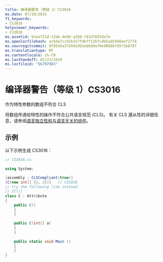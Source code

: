 ```yaml
---
title: 编译器警告（等级 1）CS3016
ms.date: 07/20/2015
f1_keywords:
- CS3016
helpviewer_keywords:
- CS3016
ms.assetid: b2ae721d-13ab-4e9d-a288-741d7825defe
ms.openlocfilehash: ac6da7cc92b257f4b7f12bfcdb5ab5560eef2774
ms.sourcegitcommit: 8f95d3a37e591963ebbb9af6e90686fd5f3b8707
ms.translationtype: MT
ms.contentlocale: zh-CN
ms.lasthandoff: 02/23/2019
ms.locfileid: "56797983"
---
```

# <a name="compiler-warning-level-1-cs3016"></a>编译器警告（等级 1）CS3016
作为特性参数的数组不符合 CLS  
  
 将数组传递给特性的操作不符合公共语言规范 (CLS)。 有关 CLS 遵从性的详细信息，请参阅[语言独立性和与语言无关的组件](../../standard/language-independence.md)。
  
## <a name="example"></a>示例  
 以下示例生成 CS3016：  
  
```csharp  
// CS3016.cs  
  
using System;  
  
[assembly : CLSCompliant(true)]  
[C(new int[] {1, 2})]   // CS3016  
// try the following line instead  
// [C()]  
class C : Attribute  
{  
    public C()  
    {  
    }  
  
    public C(int[] a)  
    {  
    }  
  
    public static void Main ()  
    {  
    }  
}  
```
